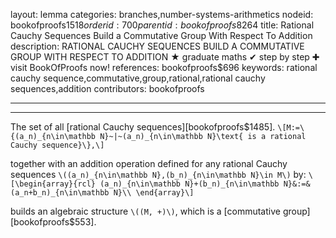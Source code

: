 layout: lemma
categories: branches,number-systems-arithmetics
nodeid: bookofproofs$1518
orderid: 700
parentid: bookofproofs$8264
title: Rational Cauchy Sequences Build a Commutative Group With Respect To Addition
description: RATIONAL CAUCHY SEQUENCES BUILD A COMMUTATIVE GROUP WITH RESPECT TO ADDITION ★ graduate maths ✔ step by step ✚ visit BookOfProofs now!
references: bookofproofs$696
keywords: rational cauchy sequence,commutative,group,rational,rational cauchy sequences,addition
contributors: bookofproofs

---


---

The set of all [rational Cauchy sequences][bookofproofs$1485].
`\[M:=\{(a_n)_{n\in\mathbb N}~|~(a_n)_{n\in\mathbb N}\text{ is a rational Cauchy sequence}\},\]`

together with an addition operation defined for any rational Cauchy sequences `\((a_n)_{n\in\mathbb N},(b_n)_{n\in\mathbb N}\in M\)` by:
`\[\begin{array}{rcl}
(a_n)_{n\in\mathbb N}+(b_n)_{n\in\mathbb N}&:=&(a_n+b_n)_{n\in\mathbb N}\\
\end{array}\]`

builds an algebraic structure `\((M, +)\)`, which is a [commutative group][bookofproofs$553].